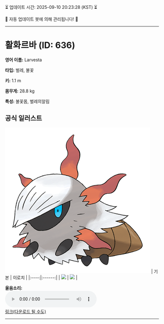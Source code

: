 
⏳ 업데이트 시간: 2025-09-10 20:23:28 (KST) ⏳

🤖 자동 업데이트 봇에 의해 관리됩니다! 🤖

---

# 활화르바 (ID: 636)
**영어 이름:** Larvesta

**타입:** 벌레, 불꽃

**키:** 1.1 m

**몸무게:** 28.8 kg

**특성:** 불꽃몸, 벌레의알림

## 공식 일러스트
![](https://raw.githubusercontent.com/PokeAPI/sprites/master/sprites/pokemon/other/official-artwork/636.png)
| 기본 | 이로치 |
|:----:|:------:|
| <img src="http://play.pokemonshowdown.com/sprites/ani/larvesta.gif" width="200"> | <img src="http://play.pokemonshowdown.com/sprites/ani-shiny/larvesta.gif" width="200"> |

**울음소리:**<br><audio controls src="https://raw.githubusercontent.com/PokeAPI/cries/main/cries/pokemon/latest/636.ogg"></audio><br> [링크(다운로드 될 수도)](https://raw.githubusercontent.com/PokeAPI/cries/main/cries/pokemon/latest/636.ogg)


---
